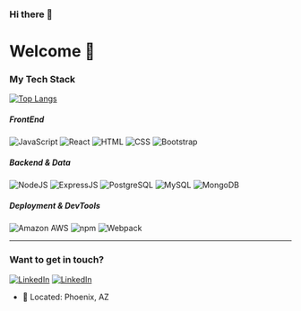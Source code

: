 ### Hi there 👋

# Welcome :wave:
### My Tech Stack
[![Top Langs](https://github-readme-stats.vercel.app/api/top-langs/?username=Tyl3r-Engel&layout=compact)](https://github.com/anuraghazra/github-readme-stats)
##### FrontEnd <br />
![JavaScript](https://img.shields.io/badge/JavaScript%20-%23323330.svg?&style=for-the-badge&logo=javascript&logoColor=%23F7DF1E)
![React](https://img.shields.io/badge/React%20-%2320232a.svg?&style=for-the-badge&logo=react&logoColor=%2361DAFB)
![HTML](https://img.shields.io/badge/HTML5%20-%23E34F26.svg?&style=for-the-badge&logo=html5&logoColor=white)
![CSS](https://img.shields.io/badge/CSS3%20-%231572B6.svg?&style=for-the-badge&logo=css3&logoColor=white)
![Bootstrap](https://img.shields.io/badge/Bootstrap-563D7C?style=for-the-badge&logo=bootstrap&logoColor=white)
<br />

##### Backend & Data <br />
![NodeJS](https://img.shields.io/badge/Node.js-339933?style=for-the-badge&logo=nodedotjs&logoColor=white)
![ExpressJS](https://img.shields.io/badge/Express.js-000000?style=for-the-badge&logo=express&logoColor=white)
![PostgreSQL](https://img.shields.io/badge/PostgreSQL-316192?style=for-the-badge&logo=postgresql&logoColor=white)
![MySQL](https://img.shields.io/badge/MySQL-005C84?style=for-the-badge&logo=mysql&logoColor=white)
![MongoDB](https://img.shields.io/badge/MongoDB-4EA94B?style=for-the-badge&logo=mongodb&logoColor=white)
<br />

##### Deployment & DevTools <br />
![Amazon AWS](https://img.shields.io/badge/Amazon_AWS-FF9900?style=for-the-badge&logo=amazonaws&logoColor=white)
![npm](https://img.shields.io/badge/npm-CB3837?style=for-the-badge&logo=npm&logoColor=white)
![Webpack](https://img.shields.io/badge/Webpack-8DD6F9?style=for-the-badge&logo=Webpack&logoColor=white)
<br />

---------

### Want to get in touch?
[![LinkedIn](https://img.shields.io/badge/LinkedIn%20-%23323330.svg?logo=LinkedIn&style=for-the-badge&logoColor=blue&color=white)](https://www.linkedin.com/in/roberthasel/)
[![LinkedIn](https://img.shields.io/badge/Gmail%20-%23323330.svg?logo=Gmail&style=for-the-badge&logoColor=red&color=white)](mailto:rlhasel1@gmail.com)
<br />
- :round_pushpin: Located: Phoenix, AZ
